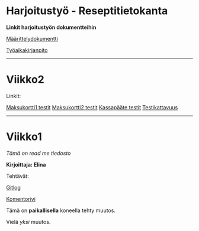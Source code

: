 
# Harjoitustyö - Reseptitietokanta

**Linkit harjoitustyön dokumentteihin**

[Määrittelydokumentti](https://github.com/kuukelo/ot-harjoitustyo/blob/master/dokumentaatio/m%C3%A4%C3%A4rittelydokumentti)

[Työaikakirjanpito](https://github.com/kuukelo/ot-harjoitustyo/blob/master/dokumentaatio/ty%C3%B6aikakirjanpito)




________

# Viikko2

Linkit:

[Maksukortti1 testit](https://github.com/kuukelo/ot-harjoitustyo/blob/master/laskarit/viikko2/Maksukortti/test/MaksukorttiTest.java)
[Maksukortti2 testit](https://github.com/kuukelo/ot-harjoitustyo/blob/master/laskarit/viikko2/Unicafe/src/test/java/com/mycompany/unicafe/MaksukorttiTest.java)
[Kassapääte testit](https://github.com/kuukelo/ot-harjoitustyo/blob/master/laskarit/viikko2/Unicafe/src/test/java/com/mycompany/unicafe/KassapaateTest.java)
[Testikattavuus](https://github.com/kuukelo/ot-harjoitustyo/blob/master/laskarit/viikko2/Kattavuusraportti.PNG)

________


# Viikko1

*Tämä on read me tiedosto*

**Kirjoittaja: Elina**

Tehtävät:

[Gitlog](https://github.com/kuukelo/ot-harjoitustyo/blob/master/laskarit/viikko1/gitlog.txt)

[Komentorivi](https://github.com/kuukelo/ot-harjoitustyo/blob/master/laskarit/viikko1/komentorivi.txt)

Tämä on **paikallisella** koneella tehty muutos.

Vielä *yksi* muutos.
